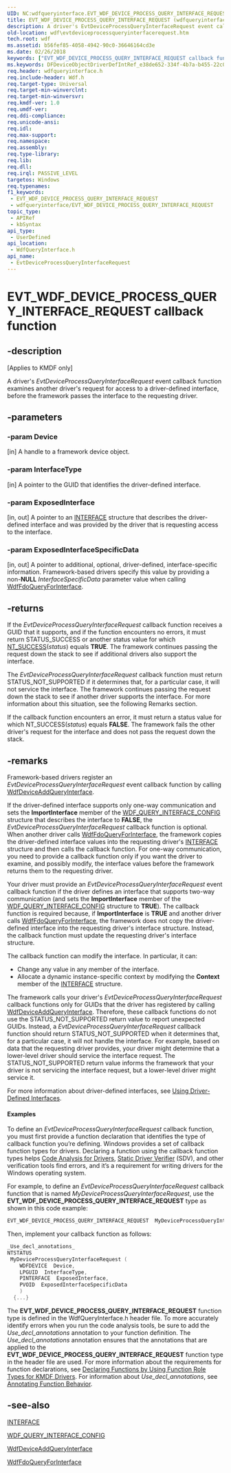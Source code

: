 ```yaml
---
UID: NC:wdfqueryinterface.EVT_WDF_DEVICE_PROCESS_QUERY_INTERFACE_REQUEST
title: EVT_WDF_DEVICE_PROCESS_QUERY_INTERFACE_REQUEST (wdfqueryinterface.h)
description: A driver's EvtDeviceProcessQueryInterfaceRequest event callback function examines another driver's request for access to a driver-defined interface, before the framework passes the interface to the requesting driver.
old-location: wdf\evtdeviceprocessqueryinterfacerequest.htm
tech.root: wdf
ms.assetid: b56fef85-4058-4942-90c0-36646164cd3e
ms.date: 02/26/2018
keywords: ["EVT_WDF_DEVICE_PROCESS_QUERY_INTERFACE_REQUEST callback function"]
ms.keywords: DFDeviceObjectDriverDefIntRef_e38de652-334f-4b7a-b455-22c0eea8d8fd.xml, EVT_WDF_DEVICE_PROCESS_QUERY_INTERFACE_REQUEST, EVT_WDF_DEVICE_PROCESS_QUERY_INTERFACE_REQUEST callback, EvtDeviceProcessQueryInterfaceRequest, EvtDeviceProcessQueryInterfaceRequest callback function, kmdf.evtdeviceprocessqueryinterfacerequest, wdf.evtdeviceprocessqueryinterfacerequest, wdfqueryinterface/EvtDeviceProcessQueryInterfaceRequest
req.header: wdfqueryinterface.h
req.include-header: Wdf.h
req.target-type: Universal
req.target-min-winverclnt: 
req.target-min-winversvr: 
req.kmdf-ver: 1.0
req.umdf-ver: 
req.ddi-compliance: 
req.unicode-ansi: 
req.idl: 
req.max-support: 
req.namespace: 
req.assembly: 
req.type-library: 
req.lib: 
req.dll: 
req.irql: PASSIVE_LEVEL
targetos: Windows
req.typenames: 
f1_keywords:
 - EVT_WDF_DEVICE_PROCESS_QUERY_INTERFACE_REQUEST
 - wdfqueryinterface/EVT_WDF_DEVICE_PROCESS_QUERY_INTERFACE_REQUEST
topic_type:
 - APIRef
 - kbSyntax
api_type:
 - UserDefined
api_location:
 - WdfQueryInterface.h
api_name:
 - EvtDeviceProcessQueryInterfaceRequest
---
```


# EVT_WDF_DEVICE_PROCESS_QUERY_INTERFACE_REQUEST callback function


## -description

<p class="CCE_Message">[Applies to KMDF only]</p>

A driver's <i>EvtDeviceProcessQueryInterfaceRequest</i> event callback function examines another driver's request for access to a driver-defined interface, before the framework passes the interface to the requesting driver.

## -parameters

### -param Device 

[in]
A handle to a framework device object.

### -param InterfaceType 

[in]
A pointer to the GUID that identifies the driver-defined interface.

### -param ExposedInterface 

[in, out]
A pointer to an <a href="https://docs.microsoft.com/windows-hardware/drivers/ddi/wdm/ns-wdm-_interface">INTERFACE</a> structure that describes the driver-defined interface and was provided by the driver that is requesting access to the interface.

### -param ExposedInterfaceSpecificData 

[in, out]
A pointer to additional, optional, driver-defined, interface-specific information. Framework-based drivers specify this value by providing a non-<b>NULL</b> <i>InterfaceSpecificData</i> parameter value when calling <a href="https://docs.microsoft.com/windows-hardware/drivers/ddi/wdffdo/nf-wdffdo-wdffdoqueryforinterface">WdfFdoQueryForInterface</a>.

## -returns

If the <i>EvtDeviceProcessQueryInterfaceRequest</i> callback function receives a GUID that it supports, and if the function encounters no errors, it must return STATUS_SUCCESS or another status value for which <a href="https://docs.microsoft.com/windows-hardware/drivers/kernel/using-ntstatus-values">NT_SUCCESS</a>(<i>status</i>) equals <b>TRUE</b>. The framework continues passing the request down the stack to see if additional drivers also support the interface.

The <i>EvtDeviceProcessQueryInterfaceRequest</i> callback function must return STATUS_NOT_SUPPORTED if it determines that, for a particular case, it will not service the interface. The framework continues passing the request down the stack to see if another driver supports the interface. For more information about this situation, see the following Remarks section.



If the callback function encounters an error, it must return a status value for which NT_SUCCESS(<i>status</i>) equals <b>FALSE</b>. The framework fails the other driver's request for the interface and does not pass the request down the stack.

## -remarks

Framework-based drivers register an <i>EvtDeviceProcessQueryInterfaceRequest</i> event callback function by calling <a href="https://docs.microsoft.com/windows-hardware/drivers/ddi/wdfqueryinterface/nf-wdfqueryinterface-wdfdeviceaddqueryinterface">WdfDeviceAddQueryInterface</a>.

If the driver-defined interface supports only one-way communication and sets the <b>ImportInterface</b> member of the <a href="https://docs.microsoft.com/windows-hardware/drivers/ddi/wdfqueryinterface/ns-wdfqueryinterface-_wdf_query_interface_config">WDF_QUERY_INTERFACE_CONFIG</a> structure that describes the interface to <b>FALSE</b>, the <i>EvtDeviceProcessQueryInterfaceRequest</i> callback function is optional. When another driver calls <a href="https://docs.microsoft.com/windows-hardware/drivers/ddi/wdffdo/nf-wdffdo-wdffdoqueryforinterface">WdfFdoQueryForInterface</a>, the framework copies the driver-defined interface values into the requesting driver's <a href="https://docs.microsoft.com/windows-hardware/drivers/ddi/wdm/ns-wdm-_interface">INTERFACE</a> structure and then calls the callback function. For one-way communication, you need to provide a callback function only if you want the driver to examine, and possibly modify, the interface values before the framework returns them to the requesting driver.

Your driver must provide an <i>EvtDeviceProcessQueryInterfaceRequest</i> event callback function if the driver defines an interface that supports two-way communication (and sets the <b>ImportInterface</b> member of the <a href="https://docs.microsoft.com/windows-hardware/drivers/ddi/wdfqueryinterface/ns-wdfqueryinterface-_wdf_query_interface_config">WDF_QUERY_INTERFACE_CONFIG</a> structure to <b>TRUE</b>). The callback function is required because, if <b>ImportInterface</b> is <b>TRUE</b> and another driver calls <a href="https://docs.microsoft.com/windows-hardware/drivers/ddi/wdffdo/nf-wdffdo-wdffdoqueryforinterface">WdfFdoQueryForInterface</a>, the framework does not copy the driver-defined interface into the requesting driver's interface structure. Instead, the callback function must update the requesting driver's interface structure.

The callback function can modify the interface. In particular, it can:

<ul>
<li>
Change any value in any member of the interface.

</li>
<li>
Allocate a dynamic instance-specific context by modifying the <b>Context</b> member of the <a href="https://docs.microsoft.com/windows-hardware/drivers/ddi/wdm/ns-wdm-_interface">INTERFACE</a> structure.

</li>
</ul>
The framework calls your driver's <i>EvtDeviceProcessQueryInterfaceRequest</i> callback functions only for GUIDs that the driver has registered by calling <a href="https://docs.microsoft.com/windows-hardware/drivers/ddi/wdfqueryinterface/nf-wdfqueryinterface-wdfdeviceaddqueryinterface">WdfDeviceAddQueryInterface</a>. Therefore, these callback functions do not use the STATUS_NOT_SUPPORTED return value to report unexpected GUIDs. Instead, a <i>EvtDeviceProcessQueryInterfaceRequest</i> callback function should return STATUS_NOT_SUPPORTED when it determines that, for a particular case, it will not handle the interface. For example, based on data that the requesting driver provides, your driver might determine that a lower-level driver should service the interface request. The STATUS_NOT_SUPPORTED return value informs the framework that your driver is not servicing the interface request, but a lower-level driver might service it. 

For more information about driver-defined interfaces, see <a href="https://docs.microsoft.com/windows-hardware/drivers/wdf/using-driver-defined-interfaces">Using Driver-Defined Interfaces</a>.


#### Examples

To define an <i>EvtDeviceProcessQueryInterfaceRequest</i> callback function, you must first provide a function declaration that identifies the type of callback function you’re defining. Windows provides a set of callback function types for drivers. Declaring a function using the callback function types helps <a href="https://docs.microsoft.com/windows-hardware/drivers/devtest/code-analysis-for-drivers">Code Analysis for Drivers</a>, <a href="https://docs.microsoft.com/windows-hardware/drivers/devtest/static-driver-verifier">Static Driver Verifier</a> (SDV), and other verification tools find errors, and it’s a requirement for writing drivers for the Windows operating system.

For example, to define an <i>EvtDeviceProcessQueryInterfaceRequest</i> callback function that is named <i>MyDeviceProcessQueryInterfaceRequest</i>, use the <b>EVT_WDF_DEVICE_PROCESS_QUERY_INTERFACE_REQUEST</b> type as shown in this code example:


```cpp
EVT_WDF_DEVICE_PROCESS_QUERY_INTERFACE_REQUEST  MyDeviceProcessQueryInterfaceRequest;
```

Then, implement your callback function as follows:


```cpp
_Use_decl_annotations_
NTSTATUS
 MyDeviceProcessQueryInterfaceRequest (
    WDFDEVICE  Device,
    LPGUID  InterfaceType,
    PINTERFACE  ExposedInterface,
    PVOID  ExposedInterfaceSpecificData
    )
  {...}
```

The <b>EVT_WDF_DEVICE_PROCESS_QUERY_INTERFACE_REQUEST</b> function type is defined in the WdfQueryInterface.h header file. To more accurately identify errors when you run the code analysis tools, be sure to add the _Use_decl_annotations_ annotation to your function definition. The _Use_decl_annotations_ annotation ensures that the annotations that are applied to the <b>EVT_WDF_DEVICE_PROCESS_QUERY_INTERFACE_REQUEST</b> function type in the header file are used. For more information about the requirements for function declarations, see <a href="https://docs.microsoft.com/windows-hardware/drivers/devtest/declaring-functions-by-using-function-role-types-for-kmdf-drivers">Declaring Functions by Using Function Role Types for KMDF Drivers</a>. For information about _Use_decl_annotations_, see <a href="https://docs.microsoft.com/visualstudio/code-quality/annotating-function-behavior?view=vs-2015">Annotating Function Behavior</a>.

## -see-also

<a href="https://docs.microsoft.com/windows-hardware/drivers/ddi/wdm/ns-wdm-_interface">INTERFACE</a>



<a href="https://docs.microsoft.com/windows-hardware/drivers/ddi/wdfqueryinterface/ns-wdfqueryinterface-_wdf_query_interface_config">WDF_QUERY_INTERFACE_CONFIG</a>



<a href="https://docs.microsoft.com/windows-hardware/drivers/ddi/wdfqueryinterface/nf-wdfqueryinterface-wdfdeviceaddqueryinterface">WdfDeviceAddQueryInterface</a>



<a href="https://docs.microsoft.com/windows-hardware/drivers/ddi/wdffdo/nf-wdffdo-wdffdoqueryforinterface">WdfFdoQueryForInterface</a>


